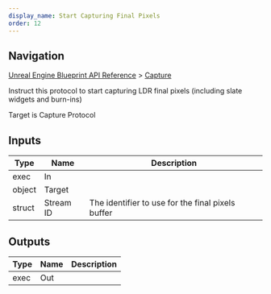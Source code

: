 ```yaml
---
display_name: Start Capturing Final Pixels
order: 12
---
```

## Navigation

[Unreal Engine Blueprint API Reference](https://dev.epicgames.com/documentation/en-us/unreal-engine/BlueprintAPI) > [Capture](https://dev.epicgames.com/documentation/en-us/unreal-engine/BlueprintAPI/Capture)

Instruct this protocol to start capturing LDR final pixels (including slate widgets and burn-ins)

Target is Capture Protocol

## Inputs

| Type | Name | Description |
| --- | --- | --- |
| exec | In |  |
| object | Target |  |
| struct | Stream ID | The identifier to use for the final pixels buffer |

## Outputs

| Type | Name | Description |
| --- | --- | --- |
| exec | Out |  |
